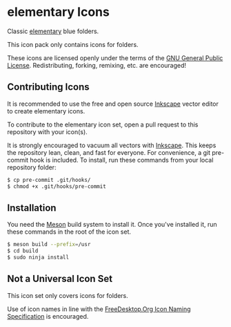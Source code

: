# elementary Icons

Classic [elementary](https://github.com/elementary/icons) blue folders.

This icon pack only contains icons for folders.

These icons are licensed openly under the terms of the [GNU General Public License](COPYING). Redistributing, forking, remixing, etc. are encouraged!

## Contributing Icons
It is recommended to use the free and open source [Inkscape](http://inkscape.org) vector editor to create elementary icons.

To contribute to the elementary icon set, open a pull request to this repository with your icon(s).

It is strongly encouraged to vacuum all vectors with [Inkscape](http://inkscape.org). This keeps the repository lean, clean, and fast for everyone. For convenience, a git pre-commit hook is included. To install, run these commands from your local repository folder:
```bash
$ cp pre-commit .git/hooks/
$ chmod +x .git/hooks/pre-commit
```

## Installation
You need the [Meson](http://mesonbuild.com) build system to install it.
Once you've installed it, run these commands in the root of the icon set.
```bash
$ meson build --prefix=/usr
$ cd build
$ sudo ninja install
```

## Not a Universal Icon Set
This icon set only covers icons for folders.

Use of icon names in line with the [FreeDesktop.Org Icon Naming Specification](http://standards.freedesktop.org/icon-naming-spec/icon-naming-spec-latest.html) is encouraged.
